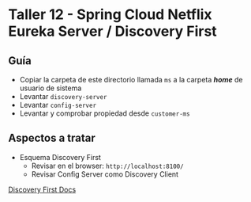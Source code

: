 # Taller 12 - Spring Cloud Netflix Eureka Server / Discovery First
## Guía

- Copiar la carpeta de este directorio llamada `ms` a la carpeta ***home*** de usuario de sistema
- Levantar `discovery-server`
- Levantar `config-server`
- Levantar y comprobar propiedad desde `customer-ms`

## Aspectos a tratar
- Esquema Discovery First
  - Revisar en el browser: `http://localhost:8100/`
  - Revisar Config Server como Discovery Client

[Discovery First Docs](https://docs.spring.io/spring-cloud-config/docs/3.1.3/reference/html/#discovery-first-bootstrap)